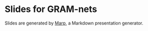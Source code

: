 # Slides for GRAM-nets

Slides are generated by [Marp](https://marp.app/), a Markdown presentation generator.

